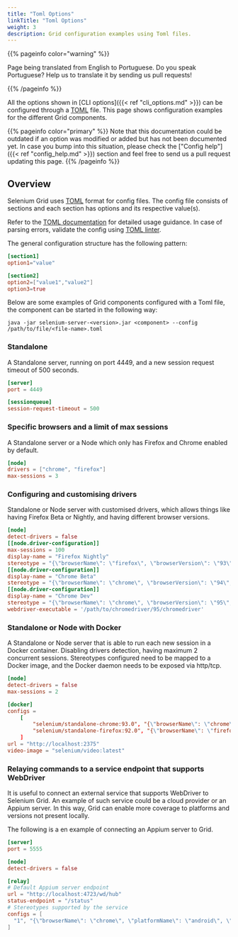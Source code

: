 ```yaml
---
title: "Toml Options"
linkTitle: "Toml Options"
weight: 3
description: Grid configuration examples using Toml files.
---
```


{{% pageinfo color="warning" %}}
<p class="lead">
   <i class="fas fa-language display-4"></i> 
   Page being translated from 
   English to Portuguese. Do you speak Portuguese? Help us to translate
   it by sending us pull requests!
</p>
{{% /pageinfo %}}

All the options shown in [CLI options]({{< ref "cli_options.md" >}}) can be configured through
a [TOML](https://github.com/toml-lang/toml) file. This page shows configuration examples for the
different Grid components.

{{% pageinfo color="primary" %}}
Note that this documentation could be outdated if an option was modified or added
but has not been documented yet. In case you bump into this situation, please check
the ["Config help"]({{< ref "config_help.md" >}}) section and feel free to send us a
pull request updating this page.
{{% /pageinfo %}}


## Overview

Selenium Grid uses [TOML](https://github.com/toml-lang/toml) format for config files. 
The config file consists of sections and each section has options and its respective value(s).

Refer to the [TOML documentation](https://toml.io/en/) for detailed usage guidance. In case of 
parsing errors, validate the config using [TOML linter](https://www.toml-lint.com/).

The general configuration structure has the following pattern: 

```toml
[section1]
option1="value"

[section2]
option2=["value1","value2"]
option3=true
```

Below are some examples of Grid components configured with a Toml file, the component can be
started in the following way:

```
java -jar selenium-server-<version>.jar <component> --config /path/to/file/<file-name>.toml
```


### Standalone

A Standalone server, running on port 4449, and a new session request timeout of 500 seconds. 

```toml
[server]
port = 4449

[sessionqueue]
session-request-timeout = 500
```

### Specific browsers and a limit of max sessions

A Standalone server or a Node which only has Firefox and Chrome enabled by default.

```toml
[node]
drivers = ["chrome", "firefox"]
max-sessions = 3
```

### Configuring and customising drivers

Standalone or Node server with customised drivers, which allows things like having Firefox Beta 
or Nightly, and having different browser versions. 

```toml
[node]
detect-drivers = false
[[node.driver-configuration]]
max-sessions = 100
display-name = "Firefox Nightly"
stereotype = "{\"browserName\": \"firefox\", \"browserVersion\": \"93\", \"platformName\": \"MAC\", \"moz:firefoxOptions\": {\"binary\": \"/Applications/Firefox Nightly.app/Contents/MacOS/firefox-bin\"}}"
[[node.driver-configuration]]
display-name = "Chrome Beta"
stereotype = "{\"browserName\": \"chrome\", \"browserVersion\": \"94\", \"platformName\": \"MAC\", \"goog:chromeOptions\": {\"binary\": \"/Applications/Google Chrome Beta.app/Contents/MacOS/Google Chrome Beta\"}}"
[[node.driver-configuration]]
display-name = "Chrome Dev"
stereotype = "{\"browserName\": \"chrome\", \"browserVersion\": \"95\", \"platformName\": \"MAC\", \"goog:chromeOptions\": {\"binary\": \"/Applications/Google Chrome Dev.app/Contents/MacOS/Google Chrome Dev\"}}"
webdriver-executable = '/path/to/chromedriver/95/chromedriver'
```

### Standalone or Node with Docker

A Standalone or Node server that is able to run each new session in a Docker container. Disabling 
drivers detection, having maximum 2 concurrent sessions. Stereotypes configured need to be mapped 
to a Docker image, and the Docker daemon needs to be exposed via http/tcp.


```toml
[node]
detect-drivers = false
max-sessions = 2

[docker]
configs = 
    [
        "selenium/standalone-chrome:93.0", "{\"browserName\": \"chrome\", \"browserVersion\": \"91\"}", 
        "selenium/standalone-firefox:92.0", "{\"browserName\": \"firefox\", \"browserVersion\": \"92\"}"
    ]
url = "http://localhost:2375"
video-image = "selenium/video:latest"
```

### Relaying commands to a service endpoint that supports WebDriver

It is useful to connect an external service that supports WebDriver to Selenium Grid. 
An example of such service could be a cloud provider or an Appium server. In this way,
Grid can enable more coverage to platforms and versions not present locally.

The following is a en example of connecting an Appium server to Grid. 

```toml
[server]
port = 5555

[node]
detect-drivers = false

[relay]
# Default Appium server endpoint
url = "http://localhost:4723/wd/hub"
status-endpoint = "/status"
# Stereotypes supported by the service
configs = [
  "1", "{\"browserName\": \"chrome\", \"platformName\": \"android\", \"appium:platformVersion\": \"11\"}"
]
```
